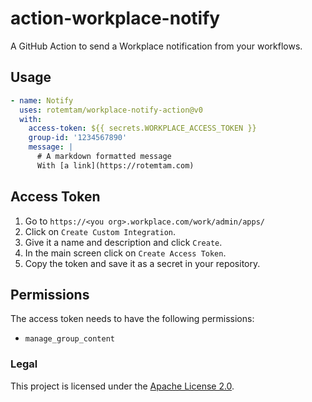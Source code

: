 # action-workplace-notify

A GitHub Action to send a Workplace notification from your workflows.

## Usage

```yaml
- name: Notify
  uses: rotemtam/workplace-notify-action@v0
  with:
    access-token: ${{ secrets.WORKPLACE_ACCESS_TOKEN }}
    group-id: '1234567890'
    message: |
      # A markdown formatted message
      With [a link](https://rotemtam.com) 
```
 
## Access Token

1. Go to `https://<you org>.workplace.com/work/admin/apps/`
2. Click on `Create Custom Integration`.
3. Give it a name and description and click `Create`.
4. In the main screen click on `Create Access Token`.
5. Copy the token and save it as a secret in your repository.

## Permissions

The access token needs to have the following permissions:
* `manage_group_content`

### Legal

This project is licensed under the [Apache License 2.0](LICENSE).